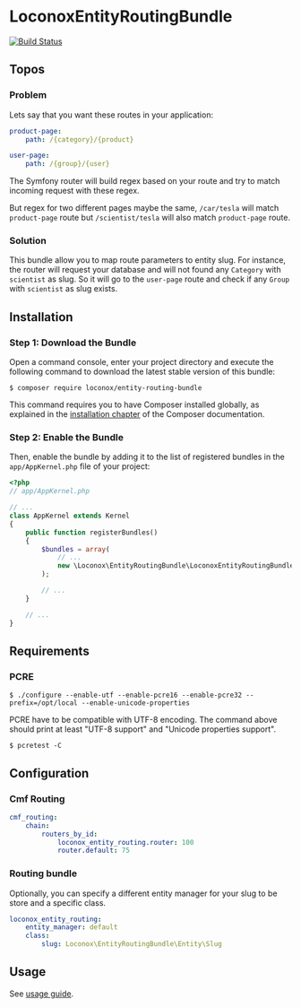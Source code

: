LoconoxEntityRoutingBundle
==========================

[![Build Status](https://travis-ci.org/loconox/EntityRoutingBundle.svg?branch=master)](https://travis-ci.org/loconox/EntityRoutingBundle)

Topos
-----

### Problem


Lets say that you want these routes in your application:
```yaml
product-page:
    path: /{category}/{product}

user-page:
    path: /{group}/{user}
```

The Symfony router will build regex based on your route and try to match incoming request with these regex.

But regex for two different pages maybe the same, `/car/tesla` will match `product-page` route but `/scientist/tesla` will also match `product-page` route.

### Solution


This bundle allow you to map route parameters to entity slug. For instance, the router will request your database and will not found any `Category` with `scientist` as slug. So it will go to the `user-page` route and check if any `Group` with `scientist` as slug exists.


Installation
------------

### Step 1: Download the Bundle


Open a command console, enter your project directory and execute the
following command to download the latest stable version of this bundle:

```console
$ composer require loconox/entity-routing-bundle
```

This command requires you to have Composer installed globally, as explained
in the [installation chapter](https://getcomposer.org/doc/00-intro.md)
of the Composer documentation.

### Step 2: Enable the Bundle

Then, enable the bundle by adding it to the list of registered bundles
in the `app/AppKernel.php` file of your project:

```php
<?php
// app/AppKernel.php

// ...
class AppKernel extends Kernel
{
    public function registerBundles()
    {
        $bundles = array(
            // ...
            new \Loconox\EntityRoutingBundle\LoconoxEntityRoutingBundle(),
        );

        // ...
    }

    // ...
}
```

Requirements
------------

### PCRE

    $ ./configure --enable-utf --enable-pcre16 --enable-pcre32 --prefix=/opt/local --enable-unicode-properties

PCRE have to be compatible with UTF-8 encoding.
The command above should print at least "UTF-8 support" and "Unicode properties support".

    $ pcretest -C

Configuration
-------------

### Cmf Routing

```yaml
cmf_routing:
    chain:
        routers_by_id:
            loconox_entity_routing.router: 100
            router.default: 75
```

### Routing bundle

Optionally, you can specify a different entity manager for your slug to be store and a specific class.

```yaml
loconox_entity_routing:
    entity_manager: default
    class:
        slug: Loconox\EntityRoutingBundle\Entity\Slug
```

Usage
-----

See [usage guide](Resources/doc/Usage.md).
